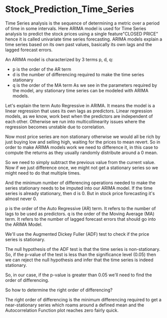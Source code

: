 # Stock_Prediction_Time_Series
Time Series analysis is the sequence of determining a metric over a period of time in some intervals.
Here ARIMA model is used for Time Series analysis to predict the stock prices using a single feature"CLOSED PRICE" hence it is called univariate time series forecasting.
ARIMA models explain a time series based on its own past values, basically its own lags and the lagged forecast errors.

An ARIMA model is characterized by 3 terms p, d, q:
- p is the order of the AR term
- d is the number of differencing required to make the time series stationary
- q is the order of the MA term
As we see in the parameters required by the model, any stationary time series can be modeled with ARIMA models.

Let's explain the term Auto Regressive in ARIMA. It means the model is a linear regression that uses its own lags as predictors. Linear regression models, as we know, work best when the predictors are independent of each other. Otherwise we run into multicollinearity issues where the regression becomes unstable due to correlation.

Now most price series are non stationary otherwise we would all be rich by just buying low and selling high, waiting for the prices to mean revert.
So in order to make ARIMA models work we need to difference it, in this case to compute the returns as they usually randomly distribute around a 0 mean.

So we need to simply subtract the previous value from the current value. Now if we just difference once, we might not get a stationary series so we might need to do that multiple times. 

And the minimum number of differencing operations needed to make the series stationary needs to be imputed into our ARIMA model. If the time series is already stationary, then d is 0. But in stock price forecasting it's almost never 0.

p is the order of the Auto Regressive (AR) term. It refers to the number of lags to be used as predictors. 
q is the order of the Moving Average (MA) term. It refers to the number of lagged forecast errors that should go into the ARIMA Model.

We'll use the Augmented Dickey Fuller (ADF) test to check if the price series is stationary.

The null hypothesis of the ADF test is that the time series is non-stationary. So, if the p-value of the test is less than the significance level (0.05) then we can reject the null hypothesis and infer that the time series is indeed stationary.

So, in our case, if the p-value is greater than 0.05 we'll need to find the order of differencing.

So how to determine the right order of differencing?

The right order of differencing is the minimum differencing required to get a near-stationary series which roams around a defined mean and the Autocorrelation Function plot reaches zero fairly quick.
